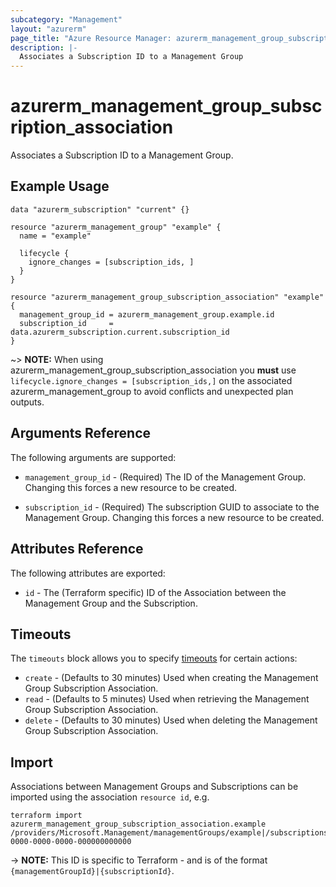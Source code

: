 ```yaml
---
subcategory: "Management"
layout: "azurerm"
page_title: "Azure Resource Manager: azurerm_management_group_subscription_association"
description: |-
  Associates a Subscription ID to a Management Group
---
```


# azurerm_management_group_subscription_association

Associates a Subscription ID to a Management Group.

## Example Usage

```hcl
data "azurerm_subscription" "current" {}

resource "azurerm_management_group" "example" {
  name = "example"

  lifecycle {
    ignore_changes = [subscription_ids, ]
  }
}

resource "azurerm_management_group_subscription_association" "example" {
  management_group_id = azurerm_management_group.example.id
  subscription_id     = data.azurerm_subscription.current.subscription_id
}
```

~> **NOTE:** When using azurerm_management_group_subscription_association you **must** use `lifecycle.ignore_changes = [subscription_ids,]` on the associated azurerm_management_group to avoid conflicts and unexpected plan outputs.

## Arguments Reference

The following arguments are supported:

* `management_group_id` - (Required) The ID of the Management Group. Changing this forces a new resource to be created.

* `subscription_id` - (Required) The subscription GUID to associate to the Management Group. Changing this forces a new resource to be created.

## Attributes Reference

The following attributes are exported:

* `id` - The (Terraform specific) ID of the Association between the Management Group and the Subscription.

## Timeouts

The `timeouts` block allows you to specify [timeouts](https://www.terraform.io/docs/configuration/resources.html#timeouts) for certain actions:

* `create` - (Defaults to 30 minutes) Used when creating the Management Group Subscription Association.
* `read` - (Defaults to 5 minutes) Used when retrieving the Management Group Subscription Association.
* `delete` - (Defaults to 30 minutes) Used when deleting the Management Group Subscription Association.

## Import

Associations between Management Groups and Subscriptions can be imported using the association `resource id`, e.g.

```shell
terraform import azurerm_management_group_subscription_association.example /providers/Microsoft.Management/managementGroups/example|/subscriptions/00000000-0000-0000-0000-000000000000
```

-> **NOTE:** This ID is specific to Terraform - and is of the format `{managementGroupId}|{subscriptionId}`.
